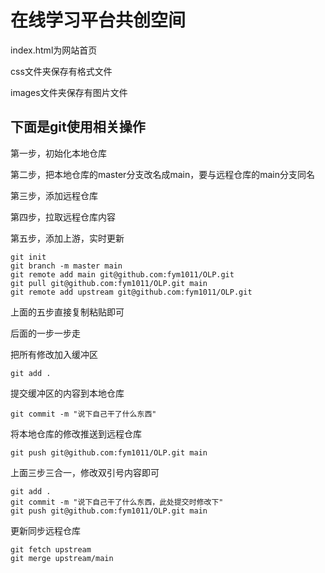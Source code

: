 # 在线学习平台共创空间
index.html为网站首页

css文件夹保存有格式文件

images文件夹保存有图片文件

## 下面是git使用相关操作

第一步，初始化本地仓库

第二步，把本地仓库的master分支改名成main，要与远程仓库的main分支同名

第三步，添加远程仓库

第四步，拉取远程仓库内容

第五步，添加上游，实时更新

```git
git init
git branch -m master main
git remote add main git@github.com:fym1011/OLP.git
git pull git@github.com:fym1011/OLP.git main
git remote add upstream git@github.com:fym1011/OLP.git
```

上面的五步直接复制粘贴即可

后面的一步一步走

把所有修改加入缓冲区

```
git add .
```

提交缓冲区的内容到本地仓库

```
git commit -m "说下自己干了什么东西"
```

将本地仓库的修改推送到远程仓库

```
git push git@github.com:fym1011/OLP.git main
```

上面三步三合一，修改双引号内容即可

```
git add .
git commit -m "说下自己干了什么东西，此处提交时修改下"
git push git@github.com:fym1011/OLP.git main
```

更新同步远程仓库

```
git fetch upstream
git merge upstream/main
```